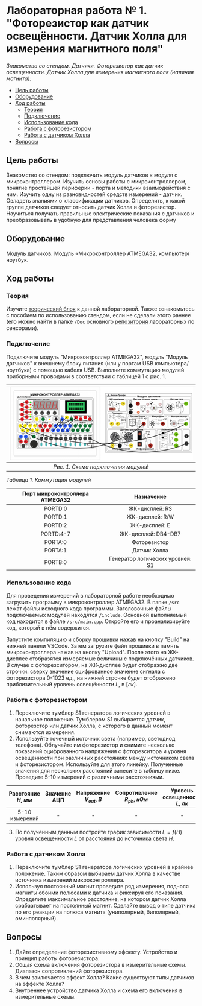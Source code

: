 # Лабораторная работа № 1. "Фоторезистор как датчик освещённости. Датчик Холла для измерения магнитного поля"

*Знакомство со стендом. Датчики. Фоторезистор как датчик освещенности. Датчик Холла для измерения магнитного поля (наличия магнита).*

- [Цель работы](#цель-работы)
- [Оборудование](#оборудование)
- [Ход работы](#ход-работы)
  - [Теория](#теория)
  - [Подключение](#подключение)
  - [Использование кода](#использование-кода)
  - [Работа с фоторезистором](#работа-с-фоторезистором)
  - [Работа с датчиком Холла](#работа-с-датчиком-холла)
- [Вопросы](#вопросы)

## **Цель работы**

Знакомство со стендом: подключить модуль датчиков к модуля с микроконтроллером. Изучить основы работы с микроконтроллером, понятие простейшей периферии - порта и методики взаимодействия с ним. Изучить одну из разновидностей средств измерений - датчик. Овладеть знаниями о классификации датчиков. Определить, к какой группе датчиков следует относить датчик Холла и фоторезистор. Научиться получать правильные электрические показания с датчиков и преобразовывать в удобную для представления человека форму

## **Оборудование**

Модуль датчиков. Модуль «Микроконтроллер ATMEGA32, компьютер/ноутбук.

## **Ход работы**

### **Теория**

Изучите [теорический блок](Theory.md) к данной лабораторной. Также ознакомьтесь с пособием по использованию стендом, если не сделали этого раннее (его можно найти в папке `/Doc` основного [репозитория](https://github.com/albatron22/sensors-lab) лабораторных по сенсорами).

### **Подключение**

Подключите модуль "Микроконтроллер ATMEGA32", модуль "Модуль датчиков" к внешнему блоку питания (или у портам USB компьютера/ноутбука) с помощью кабеля USB. Выполните коммутацию модулей приборными проводами в соответствии с таблицей 1 с рис. 1.

| ![fig.1](images/lab1-scheme.png "Схема подключения модулей") |
| :----------------------------------------------------------: |
|             *Рис. 1. Схема подключения модулей*              |

*Таблица 1. Коммутация модулей*

| Порт микроконтроллера ATMEGA32 |            Назначение            |
| :----------------------------: | :------------------------------: |
|            PORTD:0             |          ЖК-дисплей: RS          |
|            PORTD:1             |         ЖК-дисплей: R/W          |
|            PORTD:2             |          ЖК-дисплей: E           |
|           PORTD:4-7            |       ЖК-дисплей: DB4-DB7        |
|            PORTA:0             |           Фоторезистор           |
|            PORTA:1             |           Датчик Холла           |
|            PORTB:0             | Генератор логических уровней: S1 |

### **Использование кода**

Для проведения измерений в лабораторной работе необходимо загрузить программу в микроконтроллер ATMEGA32. В папке `/src` лежат файлы исходного кода программы. Заголовочные файлы подключаемых модулей находятся `/include`. Основной выполняемый код находится в файле `/src/main.cpp`. Откройте его и проанализируйте код, который в нём содержится.

Запустите компиляцию и сборку прошивки нажав на кнопку "Build" на нижней панели VSCode. Затем загрузите файл прошивки в память микроконтроллера нажав на кнопку "Upload". После этого на ЖК-дисплее отобразятся измеряемые величины с подключённых датчиков. В случае с фоторезситором, на ЖК-дисплее будет отображно две строчки: сверху значение оцифрованное значение сигнала с фоторезистора 0-1023 ед., на нижней строчке будет отображено приблизительный уровень освещённости $L$, в $[лк]$. 

### **Работа с фоторезистором**

1. Переключите тумблер S1 генератора логических уровней в начальное положение. Тумблером S1 выбирается датчик, фоторезстор или датчик Холла, с которого в данный момент снимаются измерения.
2. Используйте точечный источник света (например, светодиод телефона). Облучайте им фоторезистор и снимите несколько показаний оцифрованного напряжения с фоторезситора и уровня освещенности при различных расстояниях между источником света и фоторезистором. Используйте для этого линейку. Полученные значения для нескольких расстояний занесите в таблицу ниже. Проведите 5-10 измерений с различными расстояниями.

| Расстояние $H$, $мм$ | Значение АЦП | Напряжение $V_{out}$, $В$ | Сопротивление $R_{ph}$, $кОм$ | Уровень освещенности $L$, $лк$ |
| :------------------: | :----------: | :-----------------------: | :---------------------------: | :----------------------------: |
|    5-10 измерений    |      -       |             -             |               -               |               -                |

3. По полученным данным постройте график зависимости $L=f(H)$ уровня освещенности $L$ от расстояния до источника света $H$. 

### **Работа с датчиком Холла**

1. Переключите тумблер S1 генератора логических уровней в крайнее положение. Таким образом выбираем датчик Холла в качестве источника измерений микроконтроллера.
2. Используя постоянный магнит проведите ряд измерения, поднося магниты обоими полюсами к датчика и фиксируя его показания. Определите максимальное расстояние, на котором датчик Холла срабаатывает на постоянный магнит. Сделайте вывод о типе датчика по его реакции на полюса магнита (униполярный, биполярный, оминполярный).

## **Вопросы**

1. Дайте определение фоторезистивному эффекту. Устройство и принцип работы фоторезистора.
2. Общая схема включения фоторезистора в измерительные схемы. Диапазон сопротивлений фоторезистора.
3. В чем заключается эффект Холла? Какие существуют типы датчиков на эффекте Холла?
4. Внутреннее устройство датчика Холла и схема его включения в измерительные схемы.
